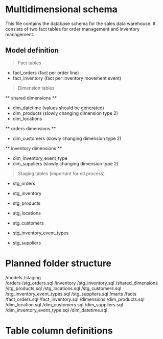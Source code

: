 # Multidimensional schema
This file contains the database schema for the sales data warehouse. It consists of two fact tables for order management and inventory management.


## Model definition

> Fact tables

- fact_orders (fact per order line)
- fact_inventory (fact per inventory movement event)


> Dimension tables

** shared dimensions **
- dim_datetime (values should be generated)
- dim_products (slowly changing dimension type 2)
- dim_locations


** orders dimensions **
- dim_customers (slowly changing dimension type 2)

** inventory dimensions **
- dim_inventory_event_type
- dim_suppliers (slowly changing dimension type 2)


> Staging tables (important for etl process)
- stg_orders
- stg_inventory

- stg_products
- stg_locations
- stg_customers
- stg_inventory_event_types
- stg_suppliers


# Planned folder structure

/models
    /staging    
        /orders
            /stg_orders.sql
        /inventory
            /stg_inventory.sql
        /shared_dimensions
            /stg_products.sql
            /stg_locations.sql
            /stg_customers.sql
            /stg_inventory_event_types.sql
            /stg_suppliers.sql
    /marts
        /facts
            /fact_orders.sql
            /fact_inventory.sql
        /dimensions
            /dim_products.sql
            /dim_location.sql
            /dim_customers.sql
            /dim_suppliers.sql
            /dim_inventory_event_type.sql
            /dim_datetime.sql

# Table column definitions
